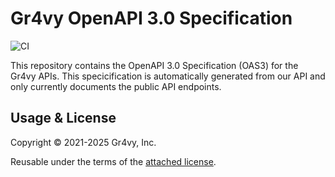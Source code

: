 # Gr4vy OpenAPI 3.0 Specification

![CI](https://github.com/gr4vy/gr4vy-openapi/workflows/CI/badge.svg)

This repository contains the OpenAPI 3.0 Specification (OAS3) for the Gr4vy
APIs. This specicification is automatically generated from our API and only
currently documents the public API endpoints.
## Usage & License

Copyright © 2021-2025 Gr4vy, Inc.

Reusable under the terms of the [attached license](./LICENSE).
